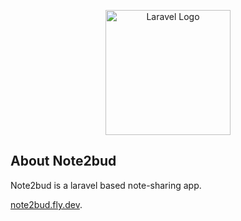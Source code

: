 <p align="center"><a href="https://laravel.com" target="_blank"><img src="https://raw.githubusercontent.com/laravel/art/master/logo-lockup/5%20SVG/2%20CMYK/1%20Full%20Color/laravel-logolockup-cmyk-red.svg" width="200" alt="Laravel Logo"></a></p>

## About Note2bud

Note2bud is a laravel based note-sharing app.

[note2bud.fly.dev](https://note2bud.fly.dev).

